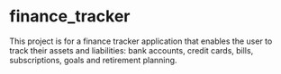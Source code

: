 # finance_tracker

This project is for a finance tracker application that enables the user to track their assets and liabilities: bank accounts, credit cards, bills, subscriptions, goals and retirement planning. 
